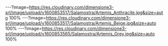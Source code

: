 ---?image=https://res.cloudinary.com/dimensione3-srl/image/upload/v1600853517/Salamostra/Artemis_Anthracite.jpg&size=auto 100%
---?image=https://res.cloudinary.com/dimensione3-srl/image/upload/v1600853517/Salamostra/Artemis_Beige.jpg&size=auto 100%
---?image=https://res.cloudinary.com/dimensione3-srl/image/upload/v1600853565/Salamostra/Artemis_Grey.jpg&size=auto 100%